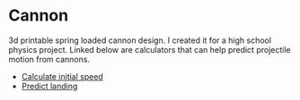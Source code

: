 # Cannon
3d printable spring loaded cannon design.
I created it for a high school physics project. Linked below are calculators that can help predict projectile motion from cannons. 
* [Calculate initial speed](www.davlaf.com/canon)
* [Predict landing](davlaf.com/canon/calcul.html)

